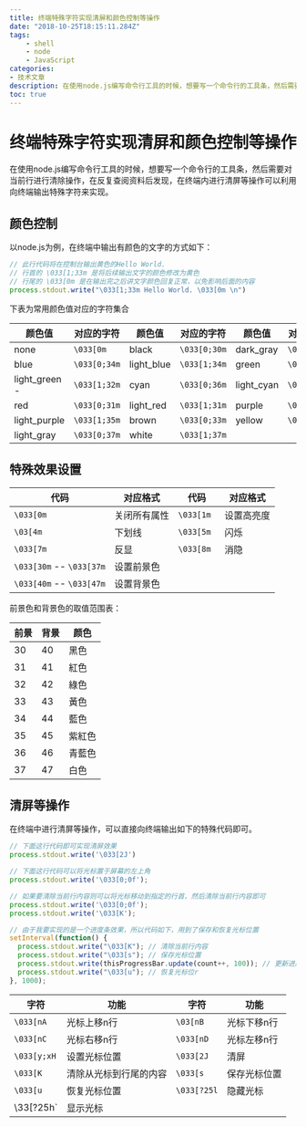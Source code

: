 ```yaml
---
title: 终端特殊字符实现清屏和颜色控制等操作
date: "2018-10-25T18:15:11.284Z"
tags: 
    - shell
    - node
    - JavaScript
categories:
- 技术文章
description: 在使用node.js编写命令行工具的时候，想要写一个命令行的工具条，然后需要对当前行进行清除操作，在反复查阅资料后发现，在终端内进行清屏等操作可以利用向终端输出特殊字符来实现。
toc: true
---
```


# 终端特殊字符实现清屏和颜色控制等操作

在使用node.js编写命令行工具的时候，想要写一个命令行的工具条，然后需要对当前行进行清除操作，在反复查阅资料后发现，在终端内进行清屏等操作可以利用向终端输出特殊字符来实现。

## 颜色控制

以node.js为例，在终端中输出有颜色的文字的方式如下：

```javascript
// 此行代码将在控制台输出黄色的Hello World.
// 行首的 \033[1;33m 是将后续输出文字的颜色修改为黄色
// 行尾的 \033[0m 是在输出完之后讲文字颜色回复正常，以免影响后面的内容
process.stdout.write("\033[1;33m Hello World. \033[0m \n")
```

下表为常用颜色值对应的字符集合

|颜色值|对应的字符|颜色值|对应的字符|颜色值|对应的字符|
|--|--|--|--|--|--|
|none         |`\033[0m`|  black        |`\033[0;30m`|  dark_gray    |`\033[1;30m`|  
|blue         |`\033[0;34m`|  light_blue   |`\033[1;34m`|  green        |`\033[0;32m`|  
|light_green -|`\033[1;32m`|  cyan         |`\033[0;36m`|  light_cyan   |`\033[1;36m`|  
|red          |`\033[0;31m`|  light_red    |`\033[1;31m`|  purple       |`\033[0;35m`|  
|light_purple |`\033[1;35m`|  brown        |`\033[0;33m`|  yellow       |`\033[1;33m`|  
|light_gray   |`\033[0;37m`|  white        |`\033[1;37m`|||

## 特殊效果设置

|代码|对应格式|代码|对应格式|
|--|--|--|--|
|`\033[0m `| 关闭所有属性 | `\033[1m `|  设置高亮度 |   
|`\03[4m  `| 下划线    | `\033[5m `|  闪烁    |
|`\033[7m `|  反显    | `\033[8m `|  消隐    |
|`\033[30m`   --   `\033[37m` |  设置前景色 |  | 
|`\033[40m`  --   `\033[47m`|   设置背景色 ||

前景色和背景色的取值范围表：

|前景|背景|颜色|
|--|--|--|
|30|40| 黑色|
|31|41| 紅色|
|32|42| 綠色|
|33|43| 黃色|
|34|44| 藍色|
|35|45| 紫紅色|
|36|46| 青藍色|
|37|47| 白色|

## 清屏等操作

在终端中进行清屏等操作，可以直接向终端输出如下的特殊代码即可。

```javascript
// 下面这行代码即可实现清屏效果
process.stdout.write('\033[2J')

// 下面这行代码可以将光标置于屏幕的左上角
process.stdout.write('\033[0;0f');

// 如果要清除当前行内容则可以将光标移动到指定的行首，然后清除当前行内容即可
process.stdout.write('\033[0;0f');
process.stdout.write('\033[K');

// 由于我要实现的是一个进度条效果，所以代码如下，用到了保存和恢复光标位置
setInterval(function() {
  process.stdout.write("\033[K"); // 清除当前行内容
  process.stdout.write("\033[s"); // 保存光标位置
  process.stdout.write(thisProgressBar.update(count++, 100)); // 更新进度条信息
  process.stdout.write("\033[u"); // 恢复光标位r
}, 1000);
```

|字符|功能|字符|功能|
|--|--|--|--|
|`\033[nA`|光标上移n行|`\03[nB`| 光标下移n行|
|`\033[nC`| 光标右移n行|`\033[nD`| 光标左移n行|
|`\033[y;xH`|设置光标位置|`\033[2J`| 清屏|
|`\033[K`| 清除从光标到行尾的内容|`\033[s`| 保存光标位置|
|`\033[u`| 恢复光标位置|`\033[?25l`| 隐藏光标|
|\33[?25h`| 显示光标|||
